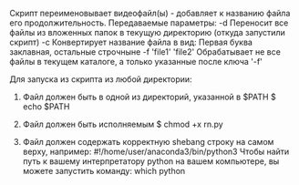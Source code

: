 Скрипт переименовывает видеофайл(ы) - добавляет к названию файла его продолжительность.
Передаваемые параметры:
-d Переносит все файлы из вложенных папок в текущую директорию (откуда запустили скрипт)
-c Конвертирует название файла в вид: Первая буква заклавная, остальные строчныне
-f 'file1' 'file2' Обрабатывает не все файлы в текущем каталоге, а только указанные после ключа '-f'

Для запуска из скрипта из любой директории:

1. Файл должен быть в одной из директорий, указанной в $PATH
$ echo $PATH

2. Файл должен быть исполняемым
$ chmod +x rn.py

3. Файл должен содержать корректную shebang строку на самом верху, например:
#!/home/user/anaconda3/bin/python3
Чтобы найти путь к вашему интерпретатору python на вашем компьютере, вы можете запустить команду:
which python
